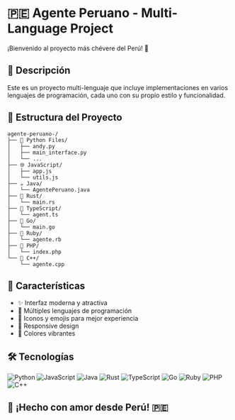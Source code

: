 # 🇵🇪 Agente Peruano - Multi-Language Project

¡Bienvenido al proyecto más chévere del Perú! 🚀

## 🌟 Descripción

Este es un proyecto multi-lenguaje que incluye implementaciones en varios lenguajes de programación, cada uno con su propio estilo y funcionalidad.

## 📁 Estructura del Proyecto

```
agente-peruano-/
├── 🐍 Python Files/
│   ├── andy.py
│   ├── main_interface.py
│   └── ...
├── 🌐 JavaScript/
│   ├── app.js
│   └── utils.js
├── ☕ Java/
│   └── AgentePeruano.java
├── 🦀 Rust/
│   └── main.rs
├── 🔷 TypeScript/
│   └── agent.ts
├── 🐹 Go/
│   └── main.go
├── 💎 Ruby/
│   └── agente.rb
├── 🐘 PHP/
│   └── index.php
└── 🎯 C++/
    └── agente.cpp
```

## 🚀 Características

- ✨ Interfaz moderna y atractiva
- 🔧 Múltiples lenguajes de programación
- 🎨 Iconos y emojis para mejor experiencia
- 📱 Responsive design
- 🌈 Colores vibrantes

## 🛠️ Tecnologías

![Python](https://img.shields.io/badge/Python-3776AB?style=for-the-badge&logo=python&logoColor=white)
![JavaScript](https://img.shields.io/badge/JavaScript-F7DF1E?style=for-the-badge&logo=javascript&logoColor=black)
![Java](https://img.shields.io/badge/Java-ED8B00?style=for-the-badge&logo=java&logoColor=white)
![Rust](https://img.shields.io/badge/Rust-000000?style=for-the-badge&logo=rust&logoColor=white)
![TypeScript](https://img.shields.io/badge/TypeScript-007ACC?style=for-the-badge&logo=typescript&logoColor=white)
![Go](https://img.shields.io/badge/Go-00ADD8?style=for-the-badge&logo=go&logoColor=white)
![Ruby](https://img.shields.io/badge/Ruby-CC342D?style=for-the-badge&logo=ruby&logoColor=white)
![PHP](https://img.shields.io/badge/PHP-777BB4?style=for-the-badge&logo=php&logoColor=white)
![C++](https://img.shields.io/badge/C%2B%2B-00599C?style=for-the-badge&logo=c%2B%2B&logoColor=white)

## 🎉 ¡Hecho con amor desde Perú! 🇵🇪